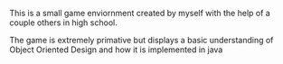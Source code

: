 This is a small game enviornment created by myself with the help of a couple others in high school.

The game is extremely primative but displays a basic understanding of Object Oriented Design and how it is implemented in java
